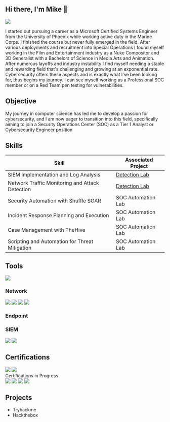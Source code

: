 ## Hi there, I'm Mike 👋
<a href="https://linkedin.com/in/michaellinman"><img src="https://img.shields.io/badge/-LinkedIn-0072b1?&style=for-the-badge&logo=linkedin&logoColor=white" /></a>

I started out pursuing a career as a Microsoft Certified Systems Engineer from the University of Phoenix while working active duty in the Marine Corps. I finished the course but never fully emerged in the field. After various deployments and recruitment into Special Operations I found myself working in the Film and Entertainment industry as a Nuke Compositor and 3D Generalist with a Bachelors of Science in Media Arts and Animation. After numerous layoffs and industry instability I find myself needing a stable and rewarding field that's challenging and growing at an exponential rate. Cybersecurity offers these aspects and is exactly what I've been looking for, thus begins my journey. I can see myself working as a Professional SOC member or on a Red Team pen testing for vulnerabilities.  

## Objective

My journey in computer science has led me to develop a passion for cybersecurity, and I am now eager to transition into this field, specifically aiming to join a Security Operations Center (SOC) as a Tier 1 Analyst or Cybersecurity Engineer position

## Skills

| Skill                                         | Associated Project         |
|-----------------------------------------------|----------------------------|
| SIEM Implementation and Log Analysis          | <a href="https://google.com">Detection Lab</a>|
| Network Traffic Monitoring and Attack Detection | <a href="https://google.com">Detection Lab</a>|
| Security Automation with Shuffle SOAR         | SOC Automation Lab|
| Incident Response Planning and Execution      | SOC Automation Lab|
| Case Management with TheHive                  | SOC Automation Lab|
| Scripting and Automation for Threat Mitigation | SOC Automation Lab|

## Tools
<div>
    <img src="https://img.shields.io/badge/-Kali%20Linux-557C94?&style=for-the-badge&logo=Kali%20Linux&logoColor=white" />
</div>
    
### Network
<div>
    <img src="https://img.shields.io/badge/-Wireshark-1679A7?&style=for-the-badge&logo=Wireshark&logoColor=white" />
    <img src="https://img.shields.io/badge/-Tcpdump-EF3B2D?&style=for-the-badge&logo=Tcpdump&logoColor=white" />
    <img src="https://img.shields.io/badge/-Metasploit-1679A7?&style=for-the-badge&logo=Metasploit&logoColor=white" />
    <img src="https://img.shields.io/badge/-NMap-1679A7?&style=for-the-badge&logo=NMap&logoColor=white" />
</div>

### Endpoint
<div>
   
</div>

### SIEM
<div>
    <img src="https://img.shields.io/badge/-Splunk-000000?&style=for-the-badge&logo=Splunk&logoColor=white" />
    <img src="https://img.shields.io/badge/-Elastic-005571?&style=for-the-badge&logo=Elastic&logoColor=white" />
</div>

## Certifications
<div>
<img src="https://img.shields.io/badge/-Google%20Cybersecurity%20Professional-4285F4?style=for-the-badge&logo=Google&logoColor=white" />
    <img src="https://img.shields.io/badge/-ISC2%20Cybersecurity%20Candidate-4285F4?style=for-the-badge&logo=ISC2&logoColor=white" />
</div>
<div 


## Certifications in Progress
<div>
    <img src="https://img.shields.io/badge/-Security%2B-FF0000?&style=for-the-badge&logo=CompTIA&logoColor=white" />
    <img src="https://img.shields.io/badge/-Cisco Ethical Hacker-4D4D4D?&style=for-the-badge&logo=CompTIA&logoColor=white" />
    <img src="https://img.shields.io/badge/-THM Security Engineer-006400?&style=for-the-badge&logoColor=white" />
    <img src="https://img.shields.io/badge/-CCD-000080?&style=for-the-badge&logoColor=white" />
</div>

## Projects

- Tryhackme
- Hackthebox
